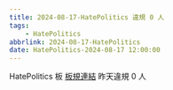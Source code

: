 ```yaml
---
title: 2024-08-17-HatePolitics 違規 0 人
tags:
    - HatePolitics
abbrlink: 2024-08-17-HatePolitics
date: HatePolitics-2024-08-17 12:00:00
---
```

HatePolitics 板 [板規連結](https://www.ptt.cc/bbs/HatePolitics/M.1617115262.A.D60.html)
昨天違規 0 人
